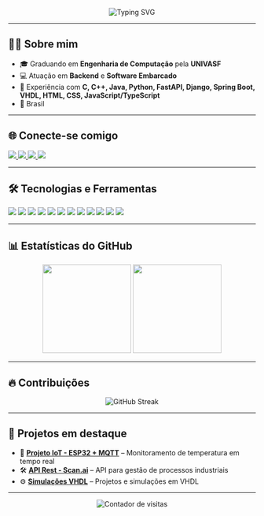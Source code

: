 
<!-- Banner opcional -->
<p align="center">
  <img src="https://readme-typing-svg.herokuapp.com?size=22&duration=4000&color=1A73E8&center=true&vCenter=true&width=600&lines=Olá!+Eu+sou+Vinícius+Levi;Engenharia+de+Computação+-+UNIVASF;Backend+e+Software+Embarcado;Apaixonado+por+Tecnologia+e+Inovação" alt="Typing SVG">
</p>

---

## 👨‍💻 Sobre mim
- 🎓 Graduando em **Engenharia de Computação** pela **UNIVASF**  
- 💻 Atuação em **Backend** e **Software Embarcado**  
- 🚀 Experiência com **C, C++, Java, Python, FastAPI, Django, Spring Boot, VHDL, HTML, CSS, JavaScript/TypeScript**  
- 📍 Brasil  

---

## 🌐 Conecte-se comigo
<p align="left">
  
  <a href="[https://www.linkedin.com/in/viniciuslevi](https://viniciuslevi.github.io/)" target="_blank">
  <img src="https://img.shields.io/badge/Web Site-FFFFFF?style=for-the-badge&logo=WebSite&logoColor=white">
</a>
<a href="https://www.linkedin.com/in/viniciuslevi" target="_blank">
  <img src="https://img.shields.io/badge/LinkedIn-0077B5?style=for-the-badge&logo=linkedin&logoColor=white">
</a>
<a href="mailto:viniciuslevidev@gmail.com" target="_blank">
  <img src="https://img.shields.io/badge/Email-D14836?style=for-the-badge&logo=gmail&logoColor=white">
</a>
<a href="https://github.com/viniciuslevi" target="_blank">
  <img src="https://img.shields.io/badge/GitHub-181717?style=for-the-badge&logo=github&logoColor=white">
</a>
</p>

---

## 🛠️ Tecnologias e Ferramentas
<p align="left">
<img src="https://img.shields.io/badge/C-00599C?style=for-the-badge&logo=c&logoColor=white">
<img src="https://img.shields.io/badge/C++-00599C?style=for-the-badge&logo=cplusplus&logoColor=white">
<img src="https://img.shields.io/badge/Java-ED8B00?style=for-the-badge&logo=openjdk&logoColor=white">
<img src="https://img.shields.io/badge/Python-3776AB?style=for-the-badge&logo=python&logoColor=white">
<img src="https://img.shields.io/badge/FastAPI-009688?style=for-the-badge&logo=fastapi&logoColor=white">
<img src="https://img.shields.io/badge/Django-092E20?style=for-the-badge&logo=django&logoColor=white">
<img src="https://img.shields.io/badge/Spring%20Boot-6DB33F?style=for-the-badge&logo=springboot&logoColor=white">
<img src="https://img.shields.io/badge/VHDL-4B275F?style=for-the-badge&logoColor=white">
<img src="https://img.shields.io/badge/HTML5-E34F26?style=for-the-badge&logo=html5&logoColor=white">
<img src="https://img.shields.io/badge/CSS3-1572B6?style=for-the-badge&logo=css3&logoColor=white">
<img src="https://img.shields.io/badge/JavaScript-F7DF1E?style=for-the-badge&logo=javascript&logoColor=black">
<img src="https://img.shields.io/badge/TypeScript-3178C6?style=for-the-badge&logo=typescript&logoColor=white">
</p>

---

## 📊 Estatísticas do GitHub
<p align="center">
  <img height="180em" src="https://github-readme-stats.vercel.app/api?username=viniciuslevi&show_icons=true&theme=default&hide_border=true&count_private=true">
  <img height="180em" src="https://github-readme-stats.vercel.app/api/top-langs/?username=viniciuslevi&layout=compact&theme=default&hide_border=true">
</p>

---

## 🔥 Contribuições
<p align="center">
  <img src="https://streak-stats.demolab.com?user=viniciuslevi&theme=default&hide_border=true" alt="GitHub Streak">
</p>

---

## 🚀 Projetos em destaque
- 📡 **[Projeto IoT - ESP32 + MQTT](https://github.com/viniciuslevi/projeto-iot)** – Monitoramento de temperatura em tempo real  
- 🛠 **[API Rest - Scan.ai](https://github.com/viniciuslevi/scan-ai)** – API para gestão de processos industriais  
- ⚙ **[Simulações VHDL](https://github.com/viniciuslevi/vhdl-projects)** – Projetos e simulações em VHDL  

---

<p align="center">
  <img src="https://komarev.com/ghpvc/?username=viniciuslevi&color=blue" alt="Contador de visitas"/>
</p>
